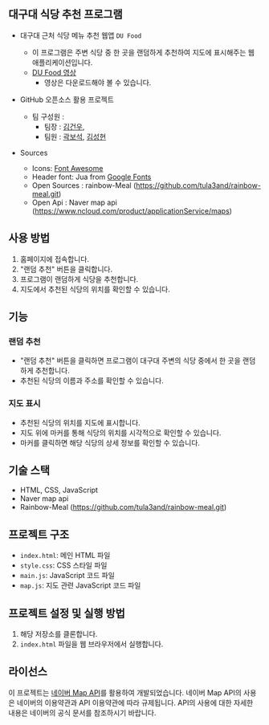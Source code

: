 ## 대구대 식당 추천 프로그램

- 대구대 근처 식당 메뉴 추천 웹앱 `DU Food`
  - 이 프로그램은 주변 식당 중 한 곳을 랜덤하게 추천하여 지도에 표시해주는 웹 애플리케이션입니다.
  - [DU Food 영상]()
    - 영상은 다운로드해야 볼 수 있습니다.
     
- GitHub 오픈소스 활용 프로젝트
  - 팀 구성원 : 
    - 팀장 : [김건우](https://github.com/kkeonu0613),
    - 팀원 : [곽보석](https://github.com/jewelry1104), [김성현](https://github.com/seonghyeon1022)

- Sources
  - Icons: [Font Awesome](https://fontawesome.com/)
  - Header font: Jua from [Google Fonts](https://fonts.google.com/)
  - Open Sources : rainbow-Meal (https://github.com/tula3and/rainbow-meal.git)
  - Open Api : Naver map api (https://www.ncloud.com/product/applicationService/maps)
  
## 사용 방법

1. 홈페이지에 접속합니다.
2. "랜덤 추천" 버튼을 클릭합니다.
3. 프로그램이 랜덤하게 식당을 추천합니다.
4. 지도에서 추천된 식당의 위치를 확인할 수 있습니다.

## 기능

### 랜덤 추천

- "랜덤 추천" 버튼을 클릭하면 프로그램이 대구대 주변의 식당 중에서 한 곳을 랜덤하게 추천합니다.
- 추천된 식당의 이름과 주소를 확인할 수 있습니다.

### 지도 표시

- 추천된 식당의 위치를 지도에 표시합니다.
- 지도 위에 마커를 통해 식당의 위치를 시각적으로 확인할 수 있습니다.
- 마커를 클릭하면 해당 식당의 상세 정보를 확인할 수 있습니다.

## 기술 스택

- HTML, CSS, JavaScript
- Naver map api
- Rainbow-Meal (https://github.com/tula3and/rainbow-meal.git)

## 프로젝트 구조

- `index.html`: 메인 HTML 파일
- `style.css`: CSS 스타일 파일
- `main.js`: JavaScript 코드 파일
- `map.js`: 지도 관련 JavaScript 코드 파일

## 프로젝트 설정 및 실행 방법

1. 해당 저장소를 클론합니다.
2. `index.html` 파일을 웹 브라우저에서 실행합니다.

## 라이선스

이 프로젝트는 [네이버 Map API](https://www.ncloud.com/product/applicationService/maps)를 활용하여 개발되었습니다. 
네이버 Map API의 사용은 네이버의 이용약관과 API 이용약관에 따라 규제됩니다. API의 사용에 대한 자세한 내용은 네이버의 공식 문서를 참조하시기 바랍니다.
